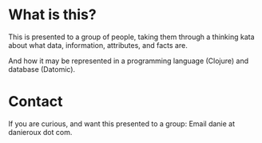 # What is this?

This is presented to a group of people, taking them through a thinking kata about what data, information, attributes, and facts are.

And how it may be represented in a programming language (Clojure) and database (Datomic).

# Contact 

If you are curious, and want this presented to a group: Email danie at danieroux dot com.
